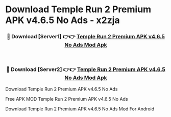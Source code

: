 # Download Temple Run 2 Premium APK v4.6.5 No Ads - x2zja



<div align="center">
<h3>🔴 Download [Server1] 👉👉 <a href="https://momento.my/?title=Temple_Run_2_Premium_APK_v4.6.5_No_Ads">Temple Run 2 Premium APK v4.6.5 No Ads Mod Apk</a></h3><br>

<h3>🔴 Download [Server2] 👉👉 <a href="https://momento.my/?title=Temple_Run_2_Premium_APK_v4.6.5_No_Ads">Temple Run 2 Premium APK v4.6.5 No Ads Mod Apk</a></h3>
</div>



Download Temple Run 2 Premium APK v4.6.5 No Ads 

Free APK MOD Temple Run 2 Premium APK v4.6.5 No Ads 

Download Temple Run 2 Premium APK v4.6.5 No Ads Mod For Android
